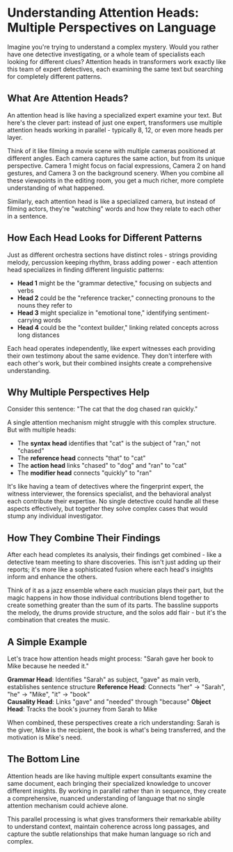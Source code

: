 # Understanding Attention Heads: Multiple Perspectives on Language

Imagine you're trying to understand a complex mystery. Would you rather have one detective investigating, or a whole team of specialists each looking for different clues? Attention heads in transformers work exactly like this team of expert detectives, each examining the same text but searching for completely different patterns.

## What Are Attention Heads?

An attention head is like having a specialized expert examine your text. But here's the clever part: instead of just one expert, transformers use multiple attention heads working in parallel - typically 8, 12, or even more heads per layer.

Think of it like filming a movie scene with multiple cameras positioned at different angles. Each camera captures the same action, but from its unique perspective. Camera 1 might focus on facial expressions, Camera 2 on hand gestures, and Camera 3 on the background scenery. When you combine all these viewpoints in the editing room, you get a much richer, more complete understanding of what happened.

Similarly, each attention head is like a specialized camera, but instead of filming actors, they're "watching" words and how they relate to each other in a sentence.

## How Each Head Looks for Different Patterns

Just as different orchestra sections have distinct roles - strings providing melody, percussion keeping rhythm, brass adding power - each attention head specializes in finding different linguistic patterns:

- **Head 1** might be the "grammar detective," focusing on subjects and verbs
- **Head 2** could be the "reference tracker," connecting pronouns to the nouns they refer to
- **Head 3** might specialize in "emotional tone," identifying sentiment-carrying words
- **Head 4** could be the "context builder," linking related concepts across long distances

Each head operates independently, like expert witnesses each providing their own testimony about the same evidence. They don't interfere with each other's work, but their combined insights create a comprehensive understanding.

## Why Multiple Perspectives Help

Consider this sentence: "The cat that the dog chased ran quickly."

A single attention mechanism might struggle with this complex structure. But with multiple heads:

- The **syntax head** identifies that "cat" is the subject of "ran," not "chased"
- The **reference head** connects "that" to "cat"
- The **action head** links "chased" to "dog" and "ran" to "cat"
- The **modifier head** connects "quickly" to "ran"

It's like having a team of detectives where the fingerprint expert, the witness interviewer, the forensics specialist, and the behavioral analyst each contribute their expertise. No single detective could handle all these aspects effectively, but together they solve complex cases that would stump any individual investigator.

## How They Combine Their Findings

After each head completes its analysis, their findings get combined - like a detective team meeting to share discoveries. This isn't just adding up their reports; it's more like a sophisticated fusion where each head's insights inform and enhance the others.

Think of it as a jazz ensemble where each musician plays their part, but the magic happens in how those individual contributions blend together to create something greater than the sum of its parts. The bassline supports the melody, the drums provide structure, and the solos add flair - but it's the combination that creates the music.

## A Simple Example

Let's trace how attention heads might process: "Sarah gave her book to Mike because he needed it."

**Grammar Head**: Identifies "Sarah" as subject, "gave" as main verb, establishes sentence structure
**Reference Head**: Connects "her" → "Sarah", "he" → "Mike", "it" → "book"  
**Causality Head**: Links "gave" and "needed" through "because"
**Object Head**: Tracks the book's journey from Sarah to Mike

When combined, these perspectives create a rich understanding: Sarah is the giver, Mike is the recipient, the book is what's being transferred, and the motivation is Mike's need.

## The Bottom Line

Attention heads are like having multiple expert consultants examine the same document, each bringing their specialized knowledge to uncover different insights. By working in parallel rather than in sequence, they create a comprehensive, nuanced understanding of language that no single attention mechanism could achieve alone.

This parallel processing is what gives transformers their remarkable ability to understand context, maintain coherence across long passages, and capture the subtle relationships that make human language so rich and complex.